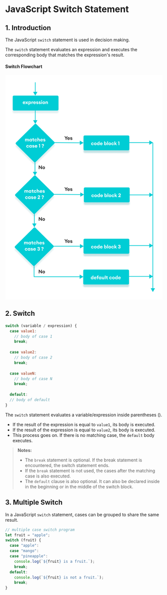 # JavaScript Switch Statement

## 1. Introduction

The JavaScript `switch` statement is used in decision making.

The `switch` statement evaluates an expression and executes the corresponding body that matches the expression's result.

#### Switch Flowchart

![Switch Flowchart](../assets/img/switch/javascript-switch-statement.png)

## 2. Switch

```js
switch (variable / expression) {
  case value1:
    // body of case 1
    break;

  case value2:
    // body of case 2
    break;

  case valueN:
    // body of case N
    break;

  default:
  // body of default
}
```

The `switch` statement evaluates a variable/expression inside parentheses ().

- If the result of the expression is equal to `value1`, its body is executed.
- If the result of the expression is equal to `value2`, its body is executed.
- This process goes on. If there is no matching case, the `default` body executes.

> **Notes:**
>
> - The `break` statement is optional. If the break statement is encountered, the switch statement ends.
> - If the `break` statement is not used, the cases after the matching case is also executed.
> - The `default` clause is also optional. It can also be declared inside in the beginning or in the middle of the switch block.

## 3. Multiple Switch

In a JavaScript `switch` statement, cases can be grouped to share the same result.

```js
// multiple case switch program
let fruit = "apple";
switch (fruit) {
  case "apple":
  case "mango":
  case "pineapple":
    console.log(`${fruit} is a fruit.`);
    break;
  default:
    console.log(`${fruit} is not a fruit.`);
    break;
}
```
